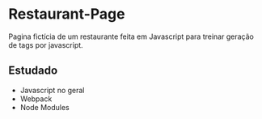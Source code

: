 # Restaurant-Page

Pagina fictícia de um restaurante feita em Javascript para treinar geração de tags por javascript.

## Estudado
* Javascript no geral
* Webpack
* Node Modules

